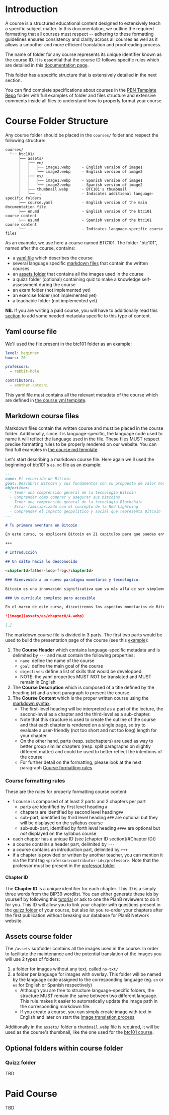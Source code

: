 # Introduction

A course is a structured educational content designed to extensively teach a specific subject matter. In this documentation, we outline the required formatting that all courses must respect -- adhering to these formatting guidelines ensures consistency and clarity across all courses as well as it allows a smoother and more efficient translation and proofreading process.

The name of folder for any course represents its unique identifier known as the course ID. It is essential that the course ID follows specific rules which are detailed in this [documentation page](./course-id-rules.md).

This folder has a specific structure that is extensively detailed in the next section.

You can find complete specifications about courses in the [PBN Template Repo](/PBN-template-repo/courses/) folder with full examples of folder and files structure and extensive comments inside all files to understand how to properly format your course.

# Course Folder Structure

Any course folder should be placed in the `courses/` folder and respect the following structure:

```
courses/
  └── btc101/
	  ├── assets/
	  │   ├── en/
	  │   │   ├── image1.webp     - English version of image1
	  │   │   └── image2.webp     - English version of image2
	  │   ├── es/
	  │   │   ├── image1.webp     - Spanish version of image1
	  │   │   └── image2.webp     - Spanish version of image2
	  │   ├── thumbnail.webp      - BTC101's thumbnail
	  │   └── ..                  - Indicates additional language-specific folders
	  ├── course.yaml             - English version of the main documentation file
	  ├── en.md                   - English version of the btc101 course content
	  ├── es.md                   - Spanish version of the btc101 course content
	  └── ..                      - Indicates language-specific course files
```

As an example, we use here a course named BTC101. The folder "btc101", named after the course, contains:

- a [yaml file](#yaml-course-file) which describes the course
- several language specific [markdown files](#markdown-course-files) that contain the written courses
- an [assets folder](#assets-course-folder) that contains all the images used in the course
- a quizz folder (optional) containing quiz to make a knowledge self-assessment during the course
- an exam folder (not implemented yet)
- an exercise folder (not implemented yet)
- a teachable folder (not implemented yet)

**NB.** If you are writing a paid course, you will have to additionally read this [section](#Paid-course) to add some needed metadata specific to this type of content.

## Yaml course file

We'll used the file present in the btc101 folder as an example:

```yaml
level: beginner
hours: 20

professors:
  - rabbit-hole

contributors:
  - another-satoshi
```

This yaml file must contains all the relevant metadata of the course which are defined in [the course yml template](/docs/PBN-template-repo/courses/topic101/course.yml).

## Markdown course files

Markdown files contain the written course and must be placed in the course folder. Additionally, since it is language-specific, the language code used to name it will reflect the language used in the file. These files MUST respect precise formatting rules to be properly rendered on our website. You can find full examples in [the course md template](/docs/PBN-template-repo/courses/topic101/en.md).

Let's start describing a markdown course file.
Here again we'll used the beginning of btc101's `es.md` file as an example:

```md
---
name: El recorrido de Bitcoin
goal: Descubrir Bitcoin y sus fundamentos con su propuesta de valor monetario, los mineros, las transacciones y las carteras.
objectives:
  - Tener una comprensión general de la tecnología Bitcoin
  - Comprender cómo comprar y asegurar sus bitcoins
  - Tener una comprensión general de la tecnología Blockchain
  - Estar familiarizado con el concepto de la Red Lightning
  - Comprender el impacto geopolítico y social que representa Bitcoin
---

# Tu primera aventura en Bitcoin

En este curso, te explicaré Bitcoin en 21 capítulos para que puedas entender esta tecnología de manera simple y efectiva. El curso es accesible para todos y explora la industria en su conjunto: mineros, carteras, plataformas de compra/venta, etc. […]

+++

# Introducción

## Un salto hacia lo desconocido

<chapterId>father-loop-frog</chapterId>

### Bienvenido a un nuevo paradigma monetario y tecnológico.

Bitcoin es una innovación significativa que va más allá de ser simplemente una "moneda de internet". Es una revolución tanto tecnológica como monetaria, capaz de cuestionar nuestra relación con el dinero y la sociedad. Bitcoin es una moneda "neutral" y "descentralizada", lo que significa que no está bajo el control de ninguna entidad o institución. Es una innovación significativa que va más allá de ser simplemente una divisa. Para comprender bien este famoso bitcoin, es importante entender que bitcoin (llamado BTC) es tanto un protocolo informático (Bitcoin) como una unidad monetaria (bitcoin). […]

### Un currículo completo pero accesible

En el marco de este curso, discutiremos los aspectos monetarios de Bitcoin, incluyendo cómo comprar y vender bitcoins, cómo mantenerlos seguros en carteras digitales y cómo utilizarlos para realizar transacciones. También examinaremos el papel de los mineros, que son esenciales para la creación de nuevos bitcoins y la seguridad de la red Bitcoin. Además, nos centraremos en el futuro de Bitcoin y cómo la tecnología de la Red Lightning puede mejorar las transacciones de Bitcoin.

![image](assets/es/chapter0/4.webp)

[…]
```

The markdown course file is divided in 3 parts. The first two parts would be used to build the presentation page of the course (see this [example](https://planb.network/es/courses/btc101)):

1. The **Course Header** which contains language-specific metadata and is delimited by `---` and must contain the following properties:
   - `name`: define the name of the course
   - `goal`: define the main goal of the course
   - `objectives`: define a list of skills that would be developped
   - NOTE: the yaml properties MUST NOT be translated and MUST remain in English
2. The **Course Description** which is composed of a title defined by the heading (`#`) and a short paragraph to present the course.
3. The **Course Content** which is the proper written course using the [markdown syntax](https://docs.github.com/en/get-started/writing-on-github/getting-started-with-writing-and-formatting-on-github/basic-writing-and-formatting-syntax).
   - The first-level heading will be interpreted as a part of the lecture, the second-level as a chapter and the third-level as a sub-chapter.
   - Note that this structure is used to create the outline of the course and that each chapter is rendered on a single page, so try to evaluate a user-friendly (not too short and not too long) length for your chapter.
   - On the other hand, parts (resp. subchapters) are used as way to better group similar chapters (resp. split paragraphs on slightly different matter) and could be used to better reflect the intentions of the course
   - For further detail on the formatting, please look at the next paragraph [Course formatting rules](#course-formatting-rules).

### Course formatting rules

These are the rules for properly formatting course content:

- 1 course is composed of at least 2 parts and 2 chapters per part
  - parts are identified by first level heading `#`
  - chapters are identified by second level heading`##`
  - sub-part, identified by third level heading `###` are optional but they will be displayed on the syllabus course
  - sub-sub-part, identified by forth level heading `####` are optional but _not_ displayed on the syllabus course
- each chapter has a unique ID (see [chapter ID section](#Chapter ID))
- a course contains a header part, delimited by `---`
- a course contains an introduction part, delimited by `+++`
- if a chapter is provided or written by another teacher, you can mention it via the html tag `<professor>contributor-id</professor>`. Note that the professor must be present in the [professor folder](../professors/)

#### Chapter ID

The **Chapter ID** is a unique identifier for each chapter. This ID is a simply three words from the BIP39 wordlist. You can either generate these ids by yourself by following this [tutorial](./how-to-generate-a-bip39-id.md) or ask to one the PlanB reviewers to do it for you. This ID will allow you to link your chapter with questions present in the [quizz folder](#quizz-folder) of your course, but also let you re-order your chapters after the first publication without breaking our database for PlanB Network website.

## Assets course folder

The `/assets` subfolder contains all the images used in the course. In order to facilitate the maintenance and the potential translation of the images you will use 2 types of folders:

1. a folder for images without any text, called `no-txt/`
2. a folder per language for images with overlay. This folder will be named by the language code assigned to the corresponding language (eg. `en` or `es` for English or Spanish respectively)
   - Although you are free to structure language-specific folders, the structure MUST remain the same between two different language. This rule makes it easier to automatically update the image path in the corresponding markdown file.
   - If you create a course, you can simply create image with text in English and later on start the [image translation process](how-to-translate-image.md)

Additionally in the `assets/` folder a `thumbnail.webp` file is required, it will be used as the course's thumbnail, like the one used for the [btc101 course](https://planb.network/courses/2b7dc507-81e3-4b70-88e6-41ed44239966).

## Optional folders within course folder

### Quizz folder

TBD

# Paid Course

TBD
